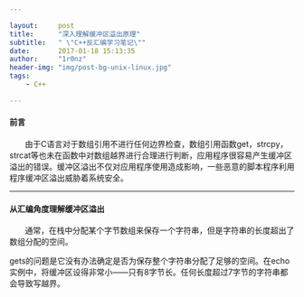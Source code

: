 ```yaml
--- 

layout:     post
title:      "深入理解缓冲区溢出原理"
subtitle:   " \"C++反汇编学习笔记\""
date:       2017-01-18 15:13:35
author:     "1r0nz"
header-img: "img/post-bg-unix-linux.jpg"
tags:
    - C++

---
```


#### 前言
&nbsp;&nbsp;&nbsp;&nbsp;&nbsp;&nbsp;&nbsp;由于C语言对于数组引用不进行任何边界检查，数组引用函数get，strcpy，strcat等也未在函数中对数组越界进行合理进行判断，应用程序很容易产生缓冲区溢出的错误。缓冲区溢出不仅对应用程序使用造成影响，一些恶意的脚本程序利用程序缓冲区溢出威胁着系统安全。  


--- 

#### 从汇编角度理解缓冲区溢出
&nbsp;&nbsp;&nbsp;&nbsp;&nbsp;&nbsp;&nbsp;通常，在栈中分配某个字节数组来保存一个字符串，但是字符串的长度超出了数组分配的空间。  
  
gets的问题是它没有办法确定是否为保存整个字符串分配了足够的空间。在echo实例中，将缓冲区设得非常小——只有8字节长。任何长度超过7字节的字符串都会导致写越界。